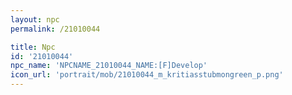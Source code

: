 ```yaml
---
layout: npc
permalink: /21010044

title: Npc
id: '21010044'
npc_name: 'NPCNAME_21010044_NAME:[F]Develop'
icon_url: 'portrait/mob/21010044_m_kritiasstubmongreen_p.png'
---
```

